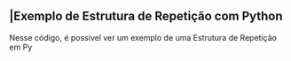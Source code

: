  ## |Exemplo de Estrutura de Repetição com Python 

   Nesse código, é possível ver um exemplo de uma Estrutura de Repetição em Py
 
